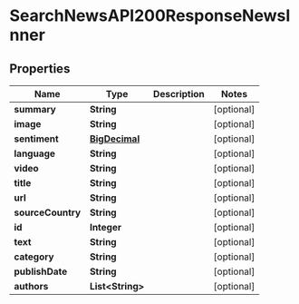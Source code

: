

# SearchNewsAPI200ResponseNewsInner

## Properties

Name | Type | Description | Notes
------------ | ------------- | ------------- | -------------
**summary** | **String** |  |  [optional]
**image** | **String** |  |  [optional]
**sentiment** | [**BigDecimal**](BigDecimal.md) |  |  [optional]
**language** | **String** |  |  [optional]
**video** | **String** |  |  [optional]
**title** | **String** |  |  [optional]
**url** | **String** |  |  [optional]
**sourceCountry** | **String** |  |  [optional]
**id** | **Integer** |  |  [optional]
**text** | **String** |  |  [optional]
**category** | **String** |  |  [optional]
**publishDate** | **String** |  |  [optional]
**authors** | **List&lt;String&gt;** |  |  [optional]




